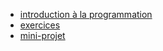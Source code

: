 * [introduction à la programmation](../introductions_prog/)
* [exercices](../exercice/)
* [mini-projet](../mini-projet/)